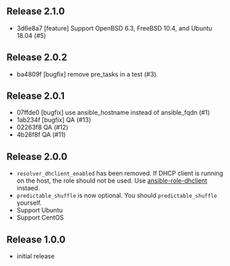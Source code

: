 ## Release 2.1.0

* 3d6e8a7 [feature] Support OpenBSD 6.3, FreeBSD 10.4, and Ubuntu 18.04 (#5)

## Release 2.0.2

* ba4809f [bugfix] remove pre_tasks in a test (#3)

## Release 2.0.1

* 07ffde0 [bugfix] use ansible_hostname instead of ansible_fqdn (#1)
* 1ab234f [bugfix] QA (#13)
* 02263f8 QA (#12)
* 4b26f8f QA (#11)

## Release 2.0.0

* `resolver_dhclient_enabled` has been removed. If DHCP client is running on
  the host, the role should not be used. Use
  [ansible-role-dhclient](https://github.com/reallyenglish/ansible-role-dhclient/)
  instaed.
* `predictable_shuffle` is now optional. You should `predictable_shuffle` yourself.
* Support Ubuntu
* Support CentOS

## Release 1.0.0

* initial release
